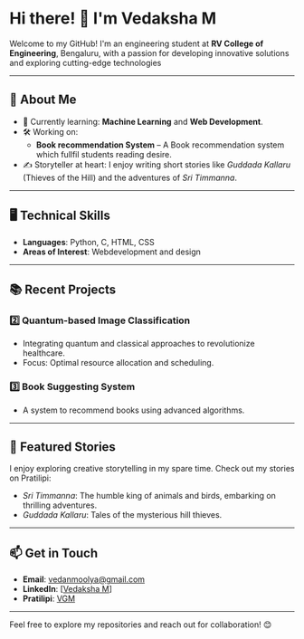 # Hi there! 👋 I'm Vedaksha M

Welcome to my GitHub! I'm an engineering student at **RV College of Engineering**, Bengaluru, with a passion for developing innovative solutions and exploring cutting-edge technologies

---

## 🚀 About Me

- 🌱 Currently learning: **Machine Learning** and **Web Development**.  
- 🛠 Working on:  
  - **Book recommendation System** – A Book recommendation system which fullfil students reading desire.  
- ✍️ Storyteller at heart: I enjoy writing short stories like *Guddada Kallaru* (Thieves of the Hill) and the adventures of *Sri Timmanna*.  

---

## 🖥️ Technical Skills

- **Languages**: Python, C, HTML, CSS    
- **Areas of Interest**: Webdevelopment and design  

---

## 📚 Recent Projects

### 2️⃣ **Quantum-based Image Classification**  
- Integrating quantum and classical approaches to revolutionize healthcare.  
- Focus: Optimal resource allocation and scheduling.

### 3️⃣ **Book Suggesting System**  
- A system to recommend books using advanced algorithms.  

---

## 🌟 Featured Stories  
I enjoy exploring creative storytelling in my spare time. Check out my stories on Pratilipi:  
- *Sri Timmanna*: The humble king of animals and birds, embarking on thrilling adventures.  
- *Guddada Kallaru*: Tales of the mysterious hill thieves.  

---

## 📫 Get in Touch

- **Email**: vedanmoolya@gmail.com  
- **LinkedIn**: [[Vedaksha M](https://www.linkedin.com/in/vedaksha-mathavu-3b6998320/?utm_source=share)]  
- **Pratilipi**: [VGM](https://kannada.pratilipi.com/user/vgm-06700mc3in?utm_campaign=general&utm_source=web_share) 

---

Feel free to explore my repositories and reach out for collaboration! 😊
